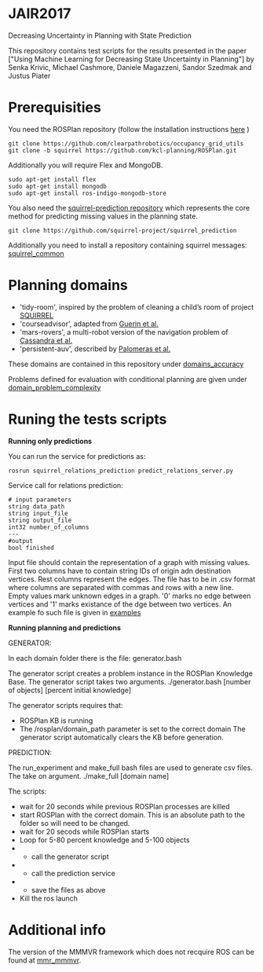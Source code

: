 # JAIR2017
Decreasing Uncertainty in Planning with State Prediction

This repository contains test scripts for the results presented in the paper ["Using Machine Learning for Decreasing State Uncertainty in Planning"] by Senka Krivic, Michael Cashmore, Daniele Magazzeni, Sandor Szedmak and Justus Piater

Prerequisities
============

You need the ROSPlan repository
(follow the installation instructions [here](https://github.com/KCL-Planning/ROSPlan/wiki/a.-Installation) )
```
git clone https://github.com/clearpathrobotics/occupancy_grid_utils
git clone -b squirrel https://github.com/kcl-planning/ROSPlan.git
```
Additionally you will require Flex and MongoDB.
```
sudo apt-get install flex
sudo apt-get install mongodb
sudo apt-get install ros-indigo-mongodb-store
```

You also need the [squirrel-prediction repository](https://github.com/squirrel-project/squirrel_prediction) which represents the core method for predicting missing values in the planning state.
```
git clone https://github.com/squirrel-project/squirrel_prediction
```
Additionally  you need to install a repository containing squirrel messages: [squirrel_common](https://github.com/squirrel_project/squirrel_common)

Planning domains
============
- 'tidy-room', inspired by the problem of cleaning a child’s room of project [SQUIRREL](http://www.squirrel-project.eu/)
- 'courseadvisor', adapted from [Guerin et al.](https://orff.uc3m.es/bitstream/handle/10016/14914/proceedings-WS-IPC2012.pdf?sequence=1)
- 'mars-rovers', a multi-robot version of the navigation problem of [Cassandra et al.](http://people.csail.mit.edu/lpk/papers/iros96.ps) 
- 'persistent-auv', described by [Palomeras et al.](https://www.springerprofessional.de/en/toward-persistent-autonomous-intervention-in-a-subsea-panel/10930422)
 
 These domains are contained in this repository under [domains_accuracy](https://github.com/Senka2112/IJCAI2017/tree/master/domains_accuracy)

Problems defined for evaluation with conditional planning are given under [domain_problem_complexity](https://github.com/Senka2112/IJCAI2017/tree/master/domain_problem_complexity)

Runing the tests scripts
========================

**Running only predictions**

You can run the service for predictions as:
```
rosrun squirrel_relations_prediction predict_relations_server.py 
```

Service call for relations prediction:

```
# input parameters
string data_path
string input_file
string output_file
int32 number_of_columns
---
#output
bool finished
```
Input file should contain the representation of a graph with missing values.
First two columns have to contain string IDs of origin adn destination vertices. Rest columns represent the edges. The file has to be in .csv format where columns are separated with commas and rows with a new line.  Empty values mark unknown edges in a graph. '0' marks no edge between vertices and '1' marks existance of the dge between two vertices.
An example fo such file is given in [examples](https://github.com/Senka2112/IJCAI2017/tree/master/examples/known.csv)


**Running planning and predictions**

GENERATOR:

In each domain folder there is the file: generator.bash

The generator script creates a problem instance in the ROSPlan Knowledge Base. The generator script takes two arguments.
./generator.bash [number of objects] [percent initial knowledge]

The generator scripts requires that:
- ROSPlan KB is running
- The /rosplan/domain\_path parameter is set to the correct domain
The generator script automatically clears the KB before generation.

PREDICTION:

The run\_experiment and make\_full bash files are used to generate csv files. The take on argument.
./make\_full [domain name]

The scripts:
- wait for 20 seconds while previous ROSPlan processes are killed
- start ROSPlan with the correct domain. This is an absolute path to the folder so will need to be changed.
- wait for 20 secods while ROSPlan starts
- Loop for 5-80 percent knowledge and 5-100 objects
- - call the generator script
- - call the prediction service
- - save the files as above
- Kill the ros launch

Additional info
===============

The version of the MMMVR framework which does not recquire ROS can be found at [mmr_mmmvr](https://iis.uibk.ac.at/software/mmr_mmmvr).


